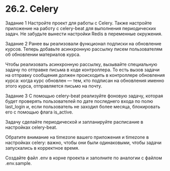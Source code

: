 # 26.2. Celery

Задание 1
Настройте проект для работы с Celery. Также настройте приложение на работу 
с celery-beat для выполнения периодических задач.
Не забудьте вынести настройки Redis в переменные окружения.

Задание 2
Ранее вы реализовали функционал подписки на обновление курсов. Теперь добавьте асинхронную 
рассылку писем пользователям об обновлении материалов курса.

Чтобы реализовать асинхронную рассылку, вызывайте специальную задачу по отправке письма в 
коде контроллера. То есть вызов задачи на отправку сообщения должен происходить в контроллере 
обновления курса: когда курс обновлен — тем, кто подписан на обновления именно этого курса, 
отправляется письмо на почту.

Задание 3
С помощью celery-beat реализуйте фоновую задачу, которая будет проверять пользователей по 
дате последнего входа по полю last_login и, если пользователь не заходил более месяца, 
блокировать его с помощью флага is_active.

Задачу сделайте периодической и запланируйте расписание в настройках celery-beat.

Обратите внимание на timezone вашего приложения и timezone в настройках celery: важно, 
чтобы они были одинаковыми, чтобы задачи запускались в корректное время.

Создайте файл .env в корне проекта и заполните по аналогии с файлом .env.sample.
